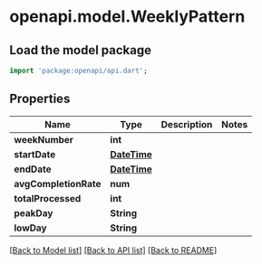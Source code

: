 # openapi.model.WeeklyPattern

## Load the model package
```dart
import 'package:openapi/api.dart';
```

## Properties
Name | Type | Description | Notes
------------ | ------------- | ------------- | -------------
**weekNumber** | **int** |  | 
**startDate** | [**DateTime**](DateTime.md) |  | 
**endDate** | [**DateTime**](DateTime.md) |  | 
**avgCompletionRate** | **num** |  | 
**totalProcessed** | **int** |  | 
**peakDay** | **String** |  | 
**lowDay** | **String** |  | 

[[Back to Model list]](../README.md#documentation-for-models) [[Back to API list]](../README.md#documentation-for-api-endpoints) [[Back to README]](../README.md)


